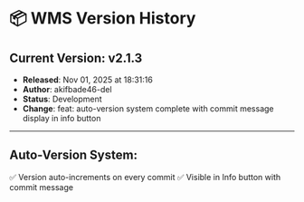 # 📦 WMS Version History

## Current Version: **v2.1.3**
- **Released**: Nov 01, 2025 at 18:31:16
- **Author**: akifbade46-del
- **Status**: Development
- **Change**: feat: auto-version system complete with commit message display in info button

---

## Auto-Version System:
✅ Version auto-increments on every commit
✅ Visible in Info button with commit message
